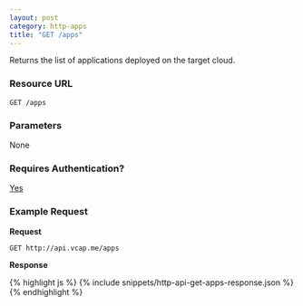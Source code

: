```yaml
---
layout: post
category: http-apps
title: "GET /apps"
---
```


Returns the list of applications deployed on the target cloud.

### Resource URL

`GET /apps`

### Parameters

None

### Requires Authentication?

[Yes](/http-api/authentication)

### Example Request

**Request**

`GET http://api.vcap.me/apps`

**Response**

<div class="js example">
{% highlight js %}
{% include snippets/http-api-get-apps-response.json %}
{% endhighlight %}
</div>
